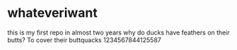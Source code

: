 # whateveriwant
this is my first repo in almost two years
why do ducks have feathers on their butts?  To cover their buttquacks
1234567844125587
